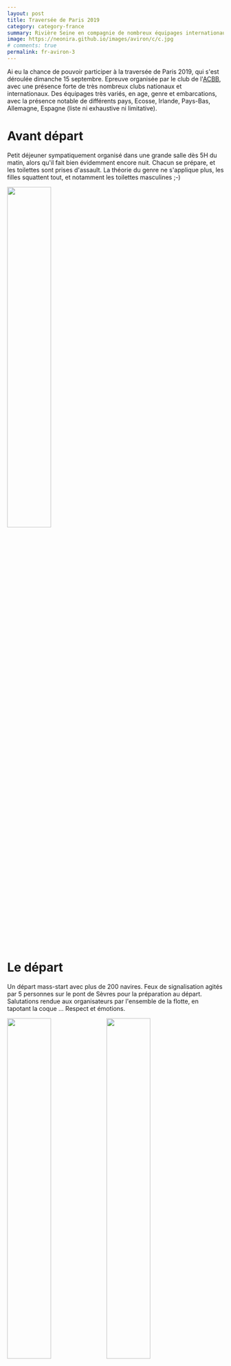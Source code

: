 ```yaml
---
layout: post
title: Traversée de Paris 2019
category: category-france
summary: Rivière Seine en compagnie de nombreux équipages internationaux
image: https://neonira.github.io/images/aviron/c/c.jpg
# comments: true
permalink: fr-aviron-3
---
```


Ai eu la chance de pouvoir participer à la traversée de Paris 2019, qui s'est déroulée dimanche 15 septembre. Epreuve organisée par le club de l'<a href='https://www.boulogne92.fr/'>ACBB</a>, avec une présence forte de très nombreux clubs nationaux et internationaux. Des équipages très variés, en age, genre et embarcations, avec la présence notable de différents pays, Ecosse, Irlande, Pays-Bas, Allemagne, Espagne (liste ni exhaustive ni limitative). 

# Avant départ

Petit déjeuner sympatiquement organisé dans une grande salle dès 5H du matin, alors qu'il fait bien évidemment encore nuit. Chacun se prépare, et les toilettes sont prises d'assault. La théorie du genre ne s'applique plus, les filles squattent tout, et notamment les toilettes masculines  ;-)

<img src="https://neonira.github.io/images/aviron/c/k.jpg" width="45%" />


# Le départ

Un départ mass-start avec plus de 200 navires. Feux de signalisation agités par 5 personnes sur le pont de Sèvres pour la préparation au départ. Salutations rendue aux organisateurs par l'ensemble de la flotte, en tapotant la coque ... Respect et émotions. 

<img src="https://neonira.github.io/images/aviron/c/h.jpg" width="45%" />
<img src="https://neonira.github.io/images/aviron/c/i.jpg" width="45%" />
<img src="https://neonira.github.io/images/aviron/c/j.jpg" width="45%" />
<img src="https://neonira.github.io/images/aviron/c/l.jpg" width="45%" />

# Photos prises en course 

La course est longue de 28 kilomètres, et la navigation fluviale reprend ses droits à 10H pour les péniches et 11H pour les bateaux mouches. Présence adéquat des navires de sécurité sur la Seine pour réguler le flux. 

Les difficultés notables de navigations sont multiples. 

Tout d'abord, une variation important du fleuve en fonction du lieu. Entre Sèvres et Paris, houle de 50 cm rendant difficile la pratique. Eaux beaucoup plus calme au sein de Paris. 


Ensuite, la largeur du fleuve varie largement au long du parcours, rendant certains passages plus difficiles. Notamment, les goulets d'étranglements sous les ponts de l'ile Saint Louis (pont neuf, pont Saint Michel et pont des coeurs) occasionnent mini-embouteillages sur l'eau. 

Enfin, les caractéristiques particulières de cette course. C'est une randonnée, très prisée, qui permet de découvrir la capitale sous un autre angle. Cela donne lieu à des arrêts intempestifs des équipages à tout moment et au milieu du bassin de préférence ... photos, photos, photos ... ceci, étant encore accentué par la forte densité de navigation occasionnée par les 200 navires. 

<img src="https://neonira.github.io/images/aviron/c/e.jpg" width="45%" />
<img src="https://neonira.github.io/images/aviron/c/f.jpg" width="45%" />
<img src="https://neonira.github.io/images/aviron/c/a.jpg" width="45%" />
<img src="https://neonira.github.io/images/aviron/c/b.jpg" width="45%" />


Pour les amateurs de vidéos, en voici une qui se concentre sur les yolettes du club <a href='https://www.ceramm.fr/'>CERAMM</a>.

<iframe width="560" height="315" src="https://www.youtube-nocookie.com/embed/L1z6mn5rc78" frameborder="0" allow="accelerometer; autoplay; encrypted-media; gyroscope; picture-in-picture" allowfullscreen></iframe>

# Retour à terre et restauration 

Débarquement tranquille malgré la multitude. Tous fatigués, cela se ressent car le chariot de transport de yolettes n'est vraiment pas de trop à l'arrivée. 

Longue queue pour le déjeuner et ambiance toujours aussi paisible et conviviale. Une organisation vraiment réussie. 

<img src="https://neonira.github.io/images/aviron/c/t.jpg" width="45%" />
<img src="https://neonira.github.io/images/aviron/c/z.jpg" width="45%" />
<img src="https://neonira.github.io/images/aviron/c/m.jpg" width="45%" />
<img src="https://neonira.github.io/images/aviron/c/y.jpg" width="45%" />


A noter, l'admirable organisation de l'épreuve. C'est efficace, léger et jamais contraignant. Réellement inspirant. Bravo au club de l'<a href='https://www.boulogne92.fr/'>ACBB</a>.




